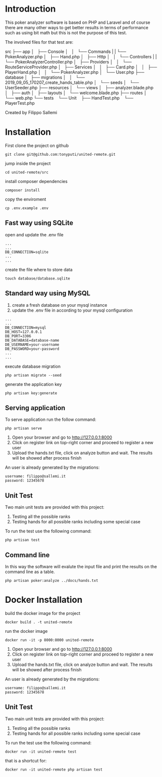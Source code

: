 # Introduction

This poker analyzer software is based on PHP and Laravel and of course there are many other ways to get better 
results in terms of performance such as using bit math but this is not the purpose of this test.

The involved files for that test are:

src
├── app
│   ├── Console
│   │   └── Commands
|   |       └── PokerAnalyzer.php
│   ├── Hand.php
│   ├── Http
│   │   └── Controllers
|   |       └── PokerAnalyzerController.php
│   ├── Providers
│   │   └── RouteServiceProvider.php
│   ├── Services
│   │   ├── Card.php
│   │   ├── PlayerHand.php
│   │   └── PokerAnalyzer.php
│   └── User.php
├── database
│   ├── migrations
│   │   └── 2019_09_05_170207_create_hands_table.php
│   └── seeds
│       └── UserSeeder.php
├── resources
│   └── views
│       ├── analyzer.blade.php
│       ├── auth
│       ├── layouts
│       └── welcome.blade.php
├── routes
│   └── web.php
└── tests
    └── Unit
        ├── HandTest.php
        └── PlayerTest.php


Created by Filippo Sallemi

# Installation

First clone the project on github

`git clone git@github.com:tonyputi/united-remote.git`

jump inside the project

`cd united-remote/src`

install composer dependencies

`composer install`

copy the enviroment

`cp .env.example .env`

## Fast way using SQLite

open and update the .env file

```
...
...
DB_CONNECTION=sqlite
...
...
```

create the file where to store data

`touch database/database.sqlite`


## Standard way using MySQL

1. create a fresh database on your mysql instance
2. update the .env file in according to your mysql configuration

```
...
...
DB_CONNECTION=mysql
DB_HOST=127.0.0.1
DB_PORT=3306
DB_DATABASE=database-name
DB_USERNAME=your-username
DB_PASSWORD=your-password
...
...
```

execute database migration

`php artisan migrate --seed`

generate the application key

`php artisan key:generate`

## Serving application

To serve application run the follow command:

`php artisan serve`

1. Open your browser and go to http://127.0.0.1:8000
2. Click on register link on top-right corner and proceed to register a new user
3. Upload the hands.txt file, click on analyze button and wait. The results will be showed after process finish

An user is already generated by the migrations:

```
username: filippo@sallemi.it
password: 12345678
```

## Unit Test

Two main unit tests are provided with this project:

1. Testing all the possible ranks
2. Testing hands for all possible ranks including some special case

To run the test use the following command:

`php artisan test`

## Command line

In this way the software will evalute the input file and print the results on the command line as a table.

`php artisan poker:analyze ../docs/hands.txt`

# Docker Installation

build the docker image for the project

`docker build . -t united-remote`

run the docker image

`docker run -it -p 8000:8000 united-remote`

1. Open your browser and go to http://127.0.0.1:8000
2. Click on register link on top-right corner and proceed to register a new user
3. Upload the hands.txt file, click on analyze button and wait. The results will be showed after process finish

An user is already generated by the migrations:

```
username: filippo@sallemi.it
password: 12345678
```

## Unit Test

Two main unit tests are provided with this project:

1. Testing all the possible ranks
2. Testing hands for all possible ranks including some special case

To run the test use the following command:

`docker run -it united-remote test`

that is a shortcut for:

`docker run -it united-remote php artisan test`